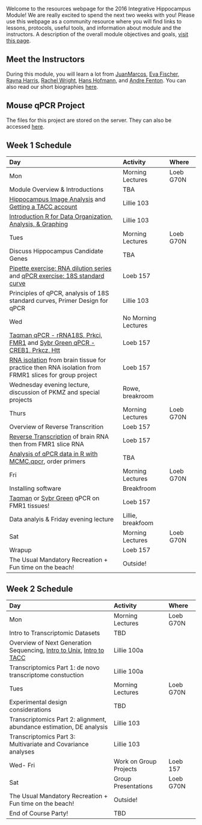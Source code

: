 Welcome to the resources webpage for the 2016 Integrative Hippocampus Module! We are really excited to spend the next two weeks with you! Please use this webpage as a community resource where you will find links to lessons, protocols, useful tools, and information about module and the instructors. A description of the overall module objectives and goals, [visit this page](ModuleOverview.md). 

## Meet the Instructors
During this module, you will learn a lot from [JuanMarcos](http://www.alarconlab.com), [Eva Fischer](http://evakfischer.weebly.com), [Rayna Harris](http://raynamharris.github.io),
[Rachel Wright](http://rmwright.weebly.com), [Hans Hofmann](http://cichlid.biosci.utexas.edu), and [Andre Fenton](http://www.cns.nyu.edu/corefaculty/Fenton.php). You can also read our short biographies [here](Instructors.md).

## Mouse qPCR Project 
The files for this project are stored on the server. They can also be accessed [here](https://github.com/raynamharris/qPCR-mouse). 


## Week 1 Schedule

Day | Activity|Where
:---|:---|:---
Mon | Morning Lectures | Loeb G70N
 | Module Overview & Introductions | TBA
 | [Hippocampus Image Analysis](https://github.com/raynamharris/qPCR-mouse/tree/master/slicephotos) and [Getting a TACC account](https://github.com/raynamharris/IntegrativeSTGmodule2016) | Lillie 103
 | [Introduction R for Data Organization, Analysis, & Graphing](https://github.com/raynamharris/R_Intro_for_Bioinformatics) | Lillie 103
Tues | Morning Lectures | Loeb G70N
 | Discuss Hippocampus Candidate Genes | TBA
 | [Pipette exercise: RNA dilution series](protocols/RNA_pipette_exercise.md) and [qPCR exercise: 18S standard curve](protocols/qPCRexercise.md) |  Loeb 157
 | Principles of qPCR, analysis of 18S standard curves, Primer Design for qPCR | Lillie 103
Wed | No Morning Lectures | 
 | [Taqman qPCR - rRNA18S, Prkci, FMR1](protocols/aqManqPCRProtocol.pdf) and [Sybr Green qPCR - CREB1, Prkcz, Htt](protocols/SybrGreenqPCRProtocol.pdf)| Loeb 157
 | [RNA isolation](protocols/RNAisolationProtocol.pdf) from brain tissue for practice then RNA isolation from FRMR1 slices for group project | Loeb 157 
 | Wednesday evening lecture, discussion of PKMZ and special projects| Rowe, breakroom
Thurs | Morning Lectures | Loeb G70N
 | Overview of Reverse Transcrition | Loeb 157
 | [Reverse Transcription](protocols/ReverseTranscriptionProctocol.pdf) of brain RNA then from FMR1 slice RNA | Loeb 157
 | [Analysis of qPCR data in R with MCMC.qpcr](mcmc.qpcr.tutorial.pdf), order primers  | TBA
Fri | Morning Lectures | Loeb G70N
 | Installing software | Breakfroom
 |[Taqman](protocols/aqManqPCRProtocol.pdf) or [Sybr Green](protocols/SybrGreenqPCRProtocol.pdf) qPCR on FMR1 tissues! | Loeb 157
 | Data analyis & Friday evening lecture | Lillie, breakfoom
Sat | Morning Lectures |  Loeb G70N
 | Wrapup | Loeb 157
 | The Usual Mandatory Recreation + Fun time on the beach! | Outside!


## Week 2 Schedule
Day | Activity|Where
:---|:---|:---
Mon | Morning Lectures | Loeb G70N
 | Intro to Transcriptomic Datasets | TBD
 | Overview of Next Generation Sequencing, [Intro to Unix](https://github.com/raynamharris/Shell_Intro_for_Transcriptomics), [Intro to TACC](https://github.com/raynamharris/IntegrativeSTGmodule2016) | Lillie 100a
 | Transcriptomics Part 1: de novo transcriptome constuction | Lillie 100a
Tues | Morning Lectures | Loeb G70N
 | Experimental design considerations | TBD
 | Transcriptomics Part 2: alignment, abundance estimation, DE analysis | Lillie 103
 | Transcriptomics Part 3: Multivariate and Covariance analyses | Lillie 103
Wed- Fri | Work on Group Projects | Loeb 157
Sat | Group Presentations |  Loeb G70N
 | The Usual Mandatory Recreation + Fun time on the beach! | Outside!
 | End of Course Party!| TBD


